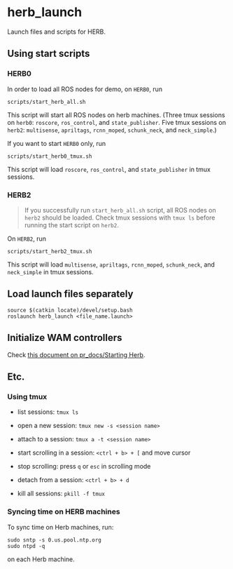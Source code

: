 # herb_launch
Launch files and scripts for HERB.


## Using start scripts

### HERB0

In order to load all ROS nodes for demo, on `HERB0`, run
```
scripts/start_herb_all.sh
```
This script will start all ROS nodes on herb machines. (Three tmux sessions on `herb0`: `roscore`, `ros_control`, and `state_publisher`. Five tmux sessions on `herb2`: `multisense`, `apriltags`, `rcnn_moped`, `schunk_neck`, and `neck_simple`.)

If you want to start `HERB0` only, run
```
scripts/start_herb0_tmux.sh
```
This script will load `roscore`, `ros_control`, and `state_publisher` in tmux sessions.

### HERB2

> If you successfully run `start_herb_all.sh` script, all ROS nodes on `herb2` should be loaded. Check tmux sessions with `tmux ls` before running the start script on `herb2`.

On `HERB2`, run
```
scripts/start_herb2_tmux.sh
```
This script will load `multisense`, `apriltags`, `rcnn_moped`, `schunk_neck`, and `neck_simple` in tmux sessions.


## Load launch files separately

```
source $(catkin locate)/devel/setup.bash
roslaunch herb_launch <file_name.launch>
```


## Initialize WAM controllers

Check [this document on pr_docs/Starting Herb](https://github.com/personalrobotics/pr_docs/wiki/Starting-Herb).


## Etc.

### Using tmux

- list sessions: `tmux ls`

- open a new session: `tmux new -s <session name>`

- attach to a session: `tmux a -t <session name>`

- start scrolling in a session: `<ctrl + b> + [` and move cursor

- stop scrolling: press `q` or `esc` in scrolling mode

- detach from a session: `<ctrl + b> + d`

- kill all sessions: `pkill -f tmux`

### Syncing time on HERB machines

To sync time on Herb machines, run:
```
sudo sntp -s 0.us.pool.ntp.org
sudo ntpd -q
```
on each Herb machine.

